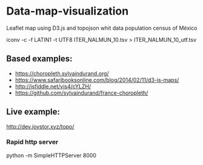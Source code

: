 # Data-map-visualization
Leaflet map using D3.js and topojson whit data population census of México


iconv -c -f LATIN1 -t UTF8 ITER_NALMUN_10.tsv  > ITER_NALMUN_10_utf.tsv

## Based examples:
- https://choropleth.sylvaindurand.org/
- https://www.safaribooksonline.com/blog/2014/02/11/d3-js-maps/
- http://jsfiddle.net/vis4/cYLZH/
- https://github.com/sylvaindurand/france-choropleth/


## Live example:
http://dev.joystor.xyz/topo/

### Rapid http server
 python -m SimpleHTTPServer 8000
